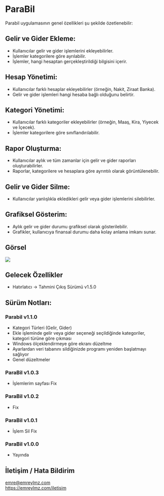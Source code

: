 # ParaBil

Parabil uygulamasının genel özellikleri şu şekilde özetlenebilir:

## Gelir ve Gider Ekleme:
- Kullanıcılar gelir ve gider işlemlerini ekleyebilirler.
- İşlemler kategorilere göre ayrılabilir.
- İşlemler, hangi hesaptan gerçekleştirildiği bilgisini içerir.

## Hesap Yönetimi:
- Kullanıcılar farklı hesaplar ekleyebilirler (örneğin, Nakit, Ziraat Banka).
- Gelir ve gider işlemleri hangi hesaba bağlı olduğunu belirtir.

## Kategori Yönetimi:
- Kullanıcılar farklı kategoriler ekleyebilirler (örneğin, Maaş, Kira, Yiyecek ve İçecek).
- İşlemler kategorilere göre sınıflandırılabilir.

## Rapor Oluşturma:
- Kullanıcılar aylık ve tüm zamanlar için gelir ve gider raporları oluşturabilirler.
- Raporlar, kategorilere ve hesaplara göre ayrıntılı olarak görüntülenebilir.

## Gelir ve Gider Silme:
- Kullanıcılar yanlışlıkla ekledikleri gelir veya gider işlemlerini silebilirler.

## Grafiksel Gösterim:
- Aylık gelir ve gider durumu grafiksel olarak gösterilebilir.
- Grafikler, kullanıcıya finansal durumu daha kolay anlama imkanı sunar.

## Görsel
![](https://i.hizliresim.com/7e0evmb.PNG)

## Gelecek Özellikler

- Hatırlatıcı -> Tahmini Çıkış Sürümü v1.5.0
  


## Sürüm Notları: 
### Parabil v1.1.0
- Kategori Türleri (Gelir, Gider)
- Ekle işleminde gelir veya gider seçeneği seçildiğinde kategoriler, kategori türüne göre çıkması
- Windows ölçeklendirmeye göre ekranı düzeltme
- Ayarlardan veri tabanını sildiğinizde programı yeniden başlatmayı sağlıyor
-  Genel düzeltmeler
### ParaBil v1.0.3
- İşlemlerim sayfası Fix
### ParaBil v1.0.2
- Fix 
### ParaBil v1.0.1
- İşlem Sil Fix
### ParaBil v1.0.0
- Yayında



## İletişim / Hata Bildirim
emre@emreylmz.com <br>
https://emreylmz.com/iletisim <br>
